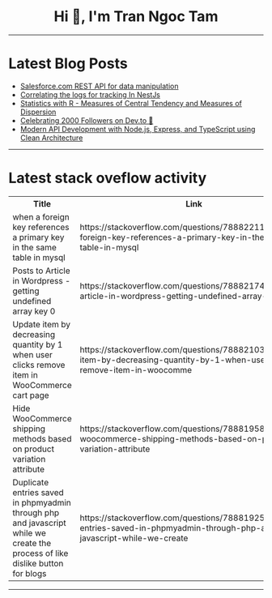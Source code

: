 <h1 align="center">Hi 👋, I'm Tran Ngoc Tam</h1>

---

# Latest Blog Posts 
<!-- BLOG-POST-LIST:START -->
- [Salesforce.com REST API for data manipulation](https://dev.to/chuliomartinez_ebd2d8009bdec/salesforcecom-rest-api-for-data-manipulation-32j8)
- [Correlating the logs for tracking In NestJs](https://dev.to/ashuto7h/correlating-the-logs-for-tracking-in-nestjs-98l)
- [Statistics with R - Measures of Central Tendency and Measures of Dispersion](https://dev.to/sc0v0ne/statistics-with-r-measures-of-central-tendency-and-measures-of-dispersion-4a40)
- [Celebrating 2000 Followers on Dev.to 🎉](https://dev.to/cadienvan/celebrating-2000-followers-on-devto-53ko)
- [Modern API Development with Node.js, Express, and TypeScript using Clean Architecture](https://dev.to/dipakahirav/modern-api-development-with-nodejs-express-and-typescript-using-clean-architecture-1m77)
<!-- BLOG-POST-LIST:END -->

---

# Latest stack oveflow activity
<table>
  <tr><th>Title</th><th>Link</th></tr>
  <!-- STACKOVERFLOW:START --><tr><td>when a foreign key references a primary key in the same table in mysql</td><td>https://stackoverflow.com/questions/78882211/when-a-foreign-key-references-a-primary-key-in-the-same-table-in-mysql</td></tr><tr><td>Posts to Article in Wordpress - getting undefined array key 0</td><td>https://stackoverflow.com/questions/78882174/posts-to-article-in-wordpress-getting-undefined-array-key-0</td></tr><tr><td>Update item by decreasing quantity by 1 when user clicks remove item in WooCommerce cart page</td><td>https://stackoverflow.com/questions/78882103/update-item-by-decreasing-quantity-by-1-when-user-clicks-remove-item-in-woocomme</td></tr><tr><td>Hide WooCommerce shipping methods based on product variation attribute</td><td>https://stackoverflow.com/questions/78881958/hide-woocommerce-shipping-methods-based-on-product-variation-attribute</td></tr><tr><td>Duplicate entries saved in phpmyadmin through php and javascript while we create the process of like dislike button for blogs</td><td>https://stackoverflow.com/questions/78881925/duplicate-entries-saved-in-phpmyadmin-through-php-and-javascript-while-we-create</td></tr><!-- STACKOVERFLOW:END -->
</table>

---


